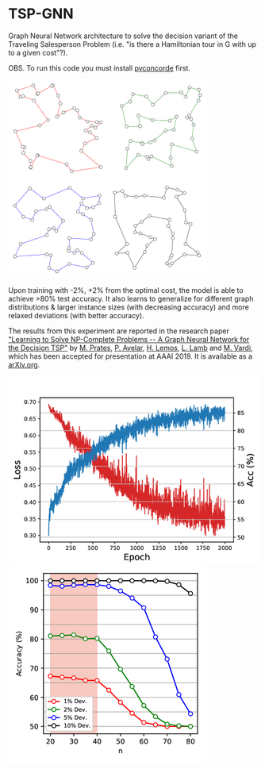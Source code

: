 # TSP-GNN
Graph Neural Network architecture to solve the decision variant of the Traveling Salesperson Problem (i.e. "is there a Hamiltonian tour in G with up to a given cost"?).

OBS. To run this code you must install [pyconcorde](https://github.com/jvkersch/pyconcorde) first.

![](/figures/route-examples.png)

Upon training with -2%, +2% from the optimal cost, the model is able to achieve >80% test accuracy. It also learns to generalize for different graph distributions & larger instance sizes (with decreasing accuracy) and more relaxed deviations (with better accuracy).

The results from this experiment are reported in the research paper ["Learning to Solve NP-Complete Problems -- A Graph Neural Network for the Decision TSP"](https://arxiv.org/abs/1809.02721) by [M. Prates](http://dblp.org/pers/hd/p/Prates:Marcelo_O=_R=), [P. Avelar](http://dblp.org/pers/hd/a/Avelar:Pedro_H=_C=), [H. Lemos](http://dblp.org/pers/hd/l/Lemos:Henrique), [L. Lamb](http://dblp.org/pers/hd/l/Lamb:Lu=iacute=s_C=) and [M. Vardi](http://dblp.org/pers/hd/v/Vardi:Moshe_Y=), which has been accepted for presentation at AAAI 2019. It is available as a [arXiv.org](https://arxiv.org).

![](/figures/training-decision.png)
![](/figures/test_varying_sizes.png)
